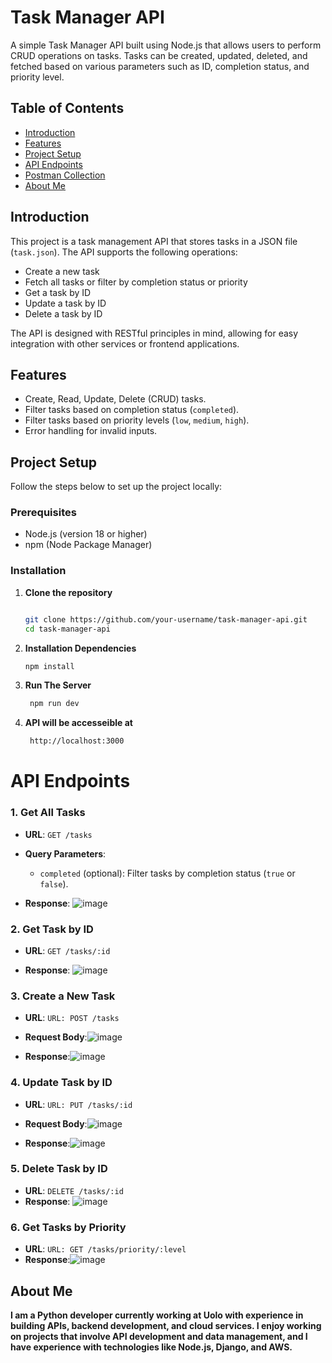 # Task Manager API

A simple Task Manager API built using Node.js that allows users to perform CRUD operations on tasks. Tasks can be created, updated, deleted, and fetched based on various parameters such as ID, completion status, and priority level.

## Table of Contents
- [Introduction](#introduction)
- [Features](#features)
- [Project Setup](#project-setup)
- [API Endpoints](#api-endpoints)
- [Postman Collection](#postman-collection)
- [About Me](#about-me)

## Introduction

This project is a task management API that stores tasks in a JSON file (`task.json`). The API supports the following operations:
- Create a new task
- Fetch all tasks or filter by completion status or priority
- Get a task by ID
- Update a task by ID
- Delete a task by ID

The API is designed with RESTful principles in mind, allowing for easy integration with other services or frontend applications.

## Features
- Create, Read, Update, Delete (CRUD) tasks.
- Filter tasks based on completion status (`completed`).
- Filter tasks based on priority levels (`low`, `medium`, `high`).
- Error handling for invalid inputs.

## Project Setup

Follow the steps below to set up the project locally:

### Prerequisites

- Node.js (version 18 or higher)
- npm (Node Package Manager)

### Installation

1. **Clone the repository**
   ```bash
   
   git clone https://github.com/your-username/task-manager-api.git
   cd task-manager-api
2. **Installation Dependencies**
   ```bash
   npm install
3. **Run The Server**
   ```bash
    npm run dev
4. **API will be accesseible at**
    ```bash
     http://localhost:3000

# API Endpoints
### 1. Get All Tasks

- **URL**: `GET /tasks`
- **Query Parameters**:
  - `completed` (optional): Filter tasks by completion status (`true` or `false`).

- **Response**:
 ![image](https://github.com/user-attachments/assets/72bec801-91e8-4db6-80d2-73186fa1825f)



### 2. Get Task by ID

- **URL**: `GET /tasks/:id`

- **Response**:
 ![image](https://github.com/user-attachments/assets/2adf3c12-2dcf-4d5b-be64-e8d6883d90ad)

### 3. Create a New Task

- **URL**: `URL: POST /tasks`
- **Request Body**:![image](https://github.com/user-attachments/assets/2cccd66e-8593-4d68-9335-434b468a257b)

- **Response**:![image](https://github.com/user-attachments/assets/272e7091-d8fc-4459-97c2-2838f225c4b0)

### 4.  Update Task by ID

- **URL**: `URL: PUT /tasks/:id`
-  **Request Body**:![image](https://github.com/user-attachments/assets/1cfd490f-62a5-4714-8aad-9cc02d7a58c5)

- **Response**:![image](https://github.com/user-attachments/assets/e7152265-f457-4c21-8ec1-db346918a31a)

### 5.  Delete Task by ID

- **URL**: `DELETE /tasks/:id`
- **Response**: ![image](https://github.com/user-attachments/assets/52a3d980-bcb0-4d59-b93c-0d4ebb6de411)


### 6.  Get Tasks by Priority

- **URL**: `URL: GET /tasks/priority/:level`
- **Response**:![image](https://github.com/user-attachments/assets/a5a4f14e-7856-4354-9d32-40b491a61cb3)

  
## About Me
**I am a Python developer currently working at Uolo with experience in building APIs, backend development, and cloud services. I enjoy working on projects that involve API development and data management, and I have experience with technologies like Node.js, Django, and AWS.**
